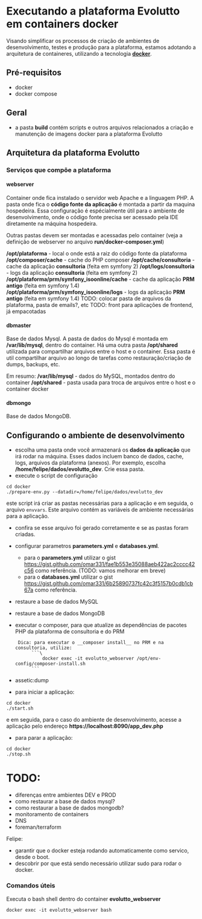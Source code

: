 # Executando a plataforma Evolutto em containers docker

Visando simplificar os processos de criação de ambientes de desenvolvimento, testes e produção para a plataforma, estamos
adotando a arquitetura de containeres, utilizando a tecnologia [**docker**](https://www.docker.com/).






## Pré-requisitos

- docker
- docker compose  


## Geral

- a pasta **build** contém scripts e outros arquivos relacionados a criação e manutenção de imagens docker para a plataforma Evolutto


## Arquitetura da plataforma Evolutto


### Serviços que compõe a plataforma


#### webserver

Container onde fica instalado o servidor web Apache e a linguagem PHP. A pasta onde fica o **código fonte da aplicação** é montada a
partir da maquina hospedeira. Essa configuração é espécialmente útil para o ambiente de desenvolvimento, onde o código fonte
precisa ser acessado pela IDE diretamente na máquina hospedeira.

Outras pastas devem ser montadas e acessadas pelo container (veja a definição de webserver no arquivo **run/docker-composer.yml**)

__/opt/plataforma__ - local o onde está a raiz do código fonte da plataforma
__/opt/composer/cache__ - cache do PHP composer
__/opt/cache/consultoria__ - cache da aplicação **consultoria** (feita em symfony 2)
__/opt/logs/consultoria__ - logs da aplicação **consultoria** (feita em symfony 2)
__/opt/plataforma/prm/symfony_isoonline/cache__ - cache da aplicação **PRM antigo** (feita em symfony 1.4)
__/opt/plataforma/prm/symfony_isoonline/logs__ - logs da aplicação **PRM antigo** (feita em symfony 1.4)
TODO: colocar pasta de arquivos da plataforma, pasta de emails?, etc
TODO: front para aplicações de frontend, já empacotadas

#### dbmaster

Base de dados Mysql. A pasta de dados do Mysql é montada em **/var/lib/mysql**, dentro do container.
Há uma outra pasta **/opt/shared** utilizada para compartilhar arquivos entre o host e o container. 
Essa pasta é util compartilhar arquivo ao longo de tarefas como restauração/criação de dumps, backups, etc.

Em resumo: 
__/var/lib/mysql__ - dados do MySQL, montados dentro do container
__/opt/shared__ - pasta usada para troca de arquivos entre o host e o container docker

#### dbmongo

Base de dados MongoDB. 



## Configurando o ambiente de desenvolvimento

- escolha uma pasta onde você armazenará os **dados da aplicação** que irá rodar na máquina. Esses dados incluem banco de
dados, cache, logs, arquivos da plataforma (anexos). Por exemplo, escolha **/home/felipe/dados/evolutto_dev**. Crie essa 
pasta.
- execute o script de configuração

```
cd docker
./prepare-env.py --datadir=/home/felipe/dados/evolutto_dev
``` 

este script irá criar as pastas necessárias para a aplicação e em seguida, o  arquivo ```envvars```. Este arquivo contém
as variáveis de ambiente necessárias para a aplicação.

- confira se esse arquivo foi gerado corretamente e se as pastas foram criadas.

- configurar parametros **parameters.yml** e **databases.yml**. 
   - para o __parameters.yml__ utilizar o gist https://gist.github.com/omar331/fae1b553e35088aeb422ac2cccc42c56 como 
     referência. (TODO: vamos melhorar em breve)
   - para o __databases.yml__ utilizar o gist https://gist.github.com/omar331/6b25890737fc42c3f5157b0cdb1cb67a como 
     referência.

- restaure a base de dados MySQL

- restaure a base de dados MongoDB 

- executar o composer, para que atualize as dependências de pacotes PHP da plataforma de consultoria e do PRM

       Dica: para executar o __composer install__ no PRM e na consultoria, utilize:
            ```\
                docker exec -it evolutto_webserver /opt/env-config/composer-install.sh
            ```

- assetic:dump 

- para iniciar a aplicação:

```
cd docker
./start.sh
```

e em seguida, para o caso do ambiente de desenvolvimento, acesse a aplicação pelo endereço **https://localhost:8090/app_dev.php**


- para parar a aplicação:

```
cd docker
./stop.sh
```





# TODO:
- diferenças entre ambientes DEV e PROD
- como restaurar a base de dados mysql?
- como restaurar a base de dados mongodb?
- monitoramento de containers
- DNS
- foreman/terraform





Felipe:
- garantir que o docker esteja rodando automaticamente como servico, desde o boot.
- descobrir por que está sendo necessário utilizar sudo para rodar o docker. 




### Comandos úteis

Executa o bash shell dentro do container **evolutto_webserver** 
```
docker exec -it evolutto_webserver bash
```




